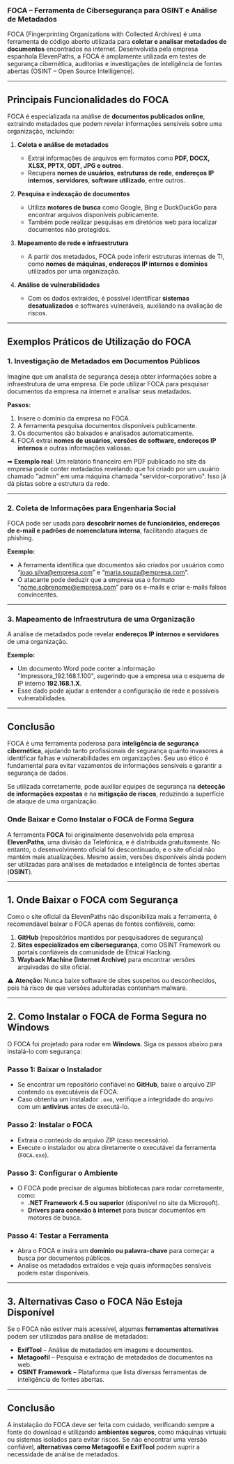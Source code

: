 ### **FOCA – Ferramenta de Cibersegurança para OSINT e Análise de Metadados**

FOCA (Fingerprinting Organizations with Collected Archives) é uma ferramenta de código aberto utilizada para **coletar e analisar metadados de documentos** encontrados na internet. Desenvolvida pela empresa espanhola ElevenPaths, a FOCA é amplamente utilizada em testes de segurança cibernética, auditorias e investigações de inteligência de fontes abertas (OSINT – Open Source Intelligence).

---

## **Principais Funcionalidades do FOCA**
FOCA é especializada na análise de **documentos publicados online**, extraindo metadados que podem revelar informações sensíveis sobre uma organização, incluindo:

1. **Coleta e análise de metadados**  
   - Extrai informações de arquivos em formatos como **PDF, DOCX, XLSX, PPTX, ODT, JPG e outros**.  
   - Recupera **nomes de usuários**, **estruturas de rede**, **endereços IP internos**, **servidores**, **software utilizado**, entre outros.

2. **Pesquisa e indexação de documentos**  
   - Utiliza **motores de busca** como Google, Bing e DuckDuckGo para encontrar arquivos disponíveis publicamente.  
   - Também pode realizar pesquisas em diretórios web para localizar documentos não protegidos.

3. **Mapeamento de rede e infraestrutura**  
   - A partir dos metadados, FOCA pode inferir estruturas internas de TI, como **nomes de máquinas, endereços IP internos e domínios** utilizados por uma organização.

4. **Análise de vulnerabilidades**  
   - Com os dados extraídos, é possível identificar **sistemas desatualizados** e softwares vulneráveis, auxiliando na avaliação de riscos.

---

## **Exemplos Práticos de Utilização do FOCA**

### **1. Investigação de Metadados em Documentos Públicos**
Imagine que um analista de segurança deseja obter informações sobre a infraestrutura de uma empresa. Ele pode utilizar FOCA para pesquisar documentos da empresa na internet e analisar seus metadados.

**Passos:**  
1. Insere o domínio da empresa no FOCA.  
2. A ferramenta pesquisa documentos disponíveis publicamente.  
3. Os documentos são baixados e analisados automaticamente.  
4. FOCA extrai **nomes de usuários, versões de software, endereços IP internos** e outras informações valiosas.  

➡ **Exemplo real**: Um relatório financeiro em PDF publicado no site da empresa pode conter metadados revelando que foi criado por um usuário chamado "admin" em uma máquina chamada "servidor-corporativo". Isso já dá pistas sobre a estrutura da rede.

---

### **2. Coleta de Informações para Engenharia Social**
FOCA pode ser usada para **descobrir nomes de funcionários, endereços de e-mail e padrões de nomenclatura interna**, facilitando ataques de phishing.

**Exemplo:**  
- A ferramenta identifica que documentos são criados por usuários como “joao.silva@empresa.com” e “maria.souza@empresa.com”.  
- O atacante pode deduzir que a empresa usa o formato “nome.sobrenome@empresa.com” para os e-mails e criar e-mails falsos convincentes.

---

### **3. Mapeamento de Infraestrutura de uma Organização**
A análise de metadados pode revelar **endereços IP internos e servidores** de uma organização.

**Exemplo:**  
- Um documento Word pode conter a informação "Impressora_192.168.1.100", sugerindo que a empresa usa o esquema de IP interno **192.168.1.X**.  
- Esse dado pode ajudar a entender a configuração de rede e possíveis vulnerabilidades.

---

## **Conclusão**
FOCA é uma ferramenta poderosa para **inteligência de segurança cibernética**, ajudando tanto profissionais de segurança quanto invasores a identificar falhas e vulnerabilidades em organizações. Seu uso ético é fundamental para evitar vazamentos de informações sensíveis e garantir a segurança de dados.

Se utilizada corretamente, pode auxiliar equipes de segurança na **detecção de informações expostas** e na **mitigação de riscos**, reduzindo a superfície de ataque de uma organização.


### **Onde Baixar e Como Instalar o FOCA de Forma Segura**

A ferramenta **FOCA** foi originalmente desenvolvida pela empresa **ElevenPaths**, uma divisão da Telefónica, e é distribuída gratuitamente. No entanto, o desenvolvimento oficial foi descontinuado, e o site oficial não mantém mais atualizações. Mesmo assim, versões disponíveis ainda podem ser utilizadas para análises de metadados e inteligência de fontes abertas (**OSINT**).

---

## **1. Onde Baixar o FOCA com Segurança**
Como o site oficial da ElevenPaths não disponibiliza mais a ferramenta, é recomendável baixar o FOCA apenas de fontes confiáveis, como:

1. **GitHub** (repositórios mantidos por pesquisadores de segurança)  
2. **Sites especializados em cibersegurança**, como OSINT Framework ou portais confiáveis da comunidade de Ethical Hacking.  
3. **Wayback Machine (Internet Archive)** para encontrar versões arquivadas do site oficial.

⚠ **Atenção:** Nunca baixe software de sites suspeitos ou desconhecidos, pois há risco de que versões adulteradas contenham malware.

---

## **2. Como Instalar o FOCA de Forma Segura no Windows**
O FOCA foi projetado para rodar em **Windows**. Siga os passos abaixo para instalá-lo com segurança:

### **Passo 1: Baixar o Instalador**
- Se encontrar um repositório confiável no **GitHub**, baixe o arquivo ZIP contendo os executáveis da FOCA.  
- Caso obtenha um instalador `.exe`, verifique a integridade do arquivo com um **antivírus** antes de executá-lo.

### **Passo 2: Instalar o FOCA**
- Extraia o conteúdo do arquivo ZIP (caso necessário).  
- Execute o instalador ou abra diretamente o executável da ferramenta (`FOCA.exe`).

### **Passo 3: Configurar o Ambiente**
- O FOCA pode precisar de algumas bibliotecas para rodar corretamente, como:
  - **.NET Framework 4.5 ou superior** (disponível no site da Microsoft).  
  - **Drivers para conexão à internet** para buscar documentos em motores de busca.  

### **Passo 4: Testar a Ferramenta**
- Abra o FOCA e insira um **domínio ou palavra-chave** para começar a busca por documentos públicos.  
- Analise os metadados extraídos e veja quais informações sensíveis podem estar disponíveis.

---

## **3. Alternativas Caso o FOCA Não Esteja Disponível**
Se o FOCA não estiver mais acessível, algumas **ferramentas alternativas** podem ser utilizadas para análise de metadados:

- **ExifTool** – Análise de metadados em imagens e documentos.  
- **Metagoofil** – Pesquisa e extração de metadados de documentos na web.  
- **OSINT Framework** – Plataforma que lista diversas ferramentas de inteligência de fontes abertas.  

---

## **Conclusão**
A instalação do FOCA deve ser feita com cuidado, verificando sempre a fonte do download e utilizando **ambientes seguros**, como máquinas virtuais ou sistemas isolados para evitar riscos. Se não encontrar uma versão confiável, **alternativas como Metagoofil e ExifTool** podem suprir a necessidade de análise de metadados.

